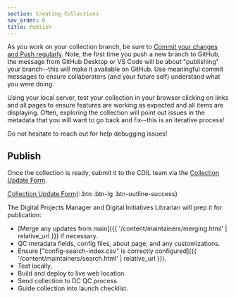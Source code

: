 ```yaml
---
section: Creating Collections
nav_order: 6
title: Publish
---
```


As you work on your collection branch, be sure to [Commit your changes and Push regularly](https://collectionbuilder.github.io/cb-docs/docs/repository/commit/#commit--push-changes).
Note, the first time you push a new branch to GitHub, the message from GitHub Desktop or VS Code will be about "publishing" your branch--this will make it available on GitHub.
Use meaningful commit messages to ensure collaborators (and your future self) understand what you were doing. 

Using your local server, test your collection in your browser clicking on links and all pages to ensure features are working as expected and all items are displaying.
Often, exploring the collection will point out issues in the metadata that you will want to go back and fix--this is an iterative process!

Do not hesitate to reach out for help debugging issues! 

## Publish

Once the collection is ready, submit it to the CDIL team via the [Collection Update Form](https://forms.office.com/r/8S0dZ8viDJ).

[Collection Update Form](https://forms.office.com/r/8S0dZ8viDJ){:.btn .btn-lg .btn-outline-success}

The Digital Projects Manager and Digital Initiatives Librarian will prep it for publication:

- [Merge any updates from main]({{ '/content/maintainers/merging.html' | relative_url }}) if necessary.
- QC metadata fields, config files, about page, and any customizations.
- Ensure ["config-search-index.csv" is correctly configured]({{ '/content/maintainers/search.html' | relative_url }}).
- Test locally.
- Build and deploy to live web location.
- Send collection to DC QC process.
- Guide collection into launch checklist.
